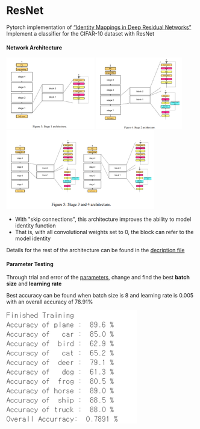 # ResNet
Pytorch implementation of [“Identity Mappings in Deep Residual Networks”](https://arxiv.org/pdf/1603.05027.pdf)
</br>
Implement a classifier for the CIFAR-10 dataset with ResNet

#### Network Architecture
<div>
  <img height="190" src="https://github.com/goodnightng0/ResNet/blob/main/architecture/stage1.PNG">
  <img height="190" src="https://github.com/goodnightng0/ResNet/blob/main/architecture/stage2.PNG">
  <img height="210" src="https://github.com/goodnightng0/ResNet/blob/main/architecture/stage34.PNG">
</div>

- With "skip connections", this architecture improves the ability to model identity function
- That is, with all convolutional weights set to 0, the block can refer to the model identity

Details for the rest of the architecture can be found in the [decription file](./6.pdf)

#### Parameter Testing
Through trial and error of the [parameters](./params), change and find the best **batch size** and **learning rate**

Best accuracy can be found when batch size is 8 and learning rate is 0.005 with an overall accuracy of 78.91%
<div>
  <img height="300" src="https://github.com/goodnightng0/ResNet/blob/main/params/b%3D8%20l%3D0.005.PNG">
  </div>
